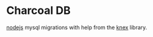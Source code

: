# Charcoal DB

[nodejs](http://knexjs.org/) mysql migrations with help from the [knex](http://knexjs.org/) library.
